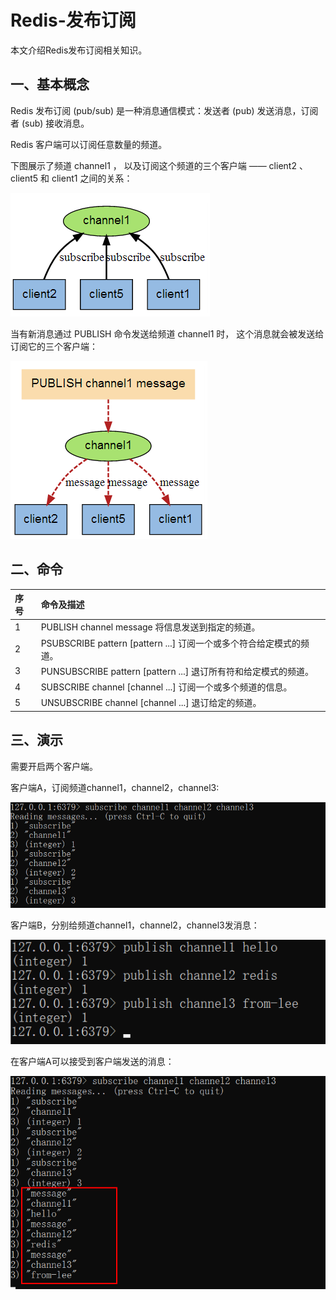 # Redis-发布订阅

本文介绍Redis发布订阅相关知识。


## 一、基本概念

Redis 发布订阅 (pub/sub) 是一种消息通信模式：发送者 (pub) 发送消息，订阅者 (sub) 接收消息。

Redis 客户端可以订阅任意数量的频道。

下图展示了频道 channel1 ， 以及订阅这个频道的三个客户端 —— client2 、 client5 和 client1 之间的关系：

![img](img/Redis-发布订阅/pubsub1.png)

当有新消息通过 PUBLISH 命令发送给频道 channel1 时， 这个消息就会被发送给订阅它的三个客户端：

![img](img/Redis-发布订阅/pubsub2.png)



## 二、命令

| 序号 | 命令及描述                                                   |
| :--- | :----------------------------------------------------------- |
| 1    | PUBLISH channel message 将信息发送到指定的频道。             |
| 2    | PSUBSCRIBE pattern [pattern ...] 订阅一个或多个符合给定模式的频道。 |
| 3    | PUNSUBSCRIBE  pattern [pattern ...\] 退订所有符和给定模式的频道。 |
| 4    | SUBSCRIBE channel [channel ...] 订阅一个或多个频道的信息。   |
| 5    | UNSUBSCRIBE  channel [channel ...] 退订给定的频道。          |



## 三、演示

需要开启两个客户端。

客户端A，订阅频道channel1，channel2，channel3:

![image-20201017131516485](img/Redis-发布订阅/image-20201017131516485.png)

客户端B，分别给频道channel1，channel2，channel3发消息：

![image-20201017132521952](img/Redis-发布订阅/image-20201017132521952.png)

在客户端A可以接受到客户端发送的消息：

![image-20201017132618003](img/Redis-发布订阅/image-20201017132618003.png)